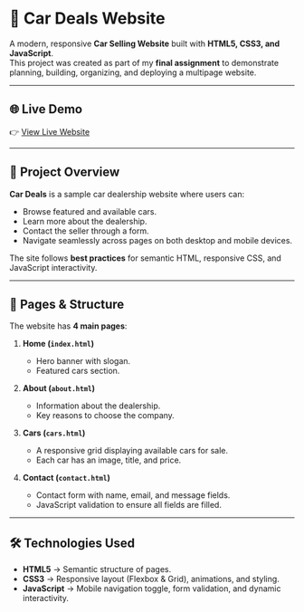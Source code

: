 # 🚗 Car Deals Website

A modern, responsive **Car Selling Website** built with **HTML5, CSS3, and JavaScript**.  
This project was created as part of my **final assignment** to demonstrate planning, building, organizing, and deploying a multipage website.

---

## 🌐 Live Demo
👉 [View Live Website](https://github.com/PLP-WebTechnologies/plp-webtechnologies-classroom-july2025-july-2025-final-project-and-deployment-Final-Project-and-Depl)  

---

## 📖 Project Overview
**Car Deals** is a sample car dealership website where users can:  
- Browse featured and available cars.  
- Learn more about the dealership.  
- Contact the seller through a form.  
- Navigate seamlessly across pages on both desktop and mobile devices.  

The site follows **best practices** for semantic HTML, responsive CSS, and JavaScript interactivity.  

---

## 🧭 Pages & Structure
The website has **4 main pages**:

1. **Home (`index.html`)**  
   - Hero banner with slogan.  
   - Featured cars section.  

2. **About (`about.html`)**  
   - Information about the dealership.  
   - Key reasons to choose the company.  

3. **Cars (`cars.html`)**  
   - A responsive grid displaying available cars for sale.  
   - Each car has an image, title, and price.  

4. **Contact (`contact.html`)**  
   - Contact form with name, email, and message fields.  
   - JavaScript validation to ensure all fields are filled.  

---

## 🛠️ Technologies Used
- **HTML5** → Semantic structure of pages.  
- **CSS3** → Responsive layout (Flexbox & Grid), animations, and styling.  
- **JavaScript** → Mobile navigation toggle, form validation, and dynamic interactivity.  



